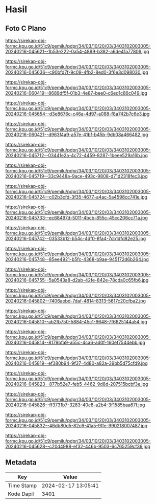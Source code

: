 # Hasil

## Foto C Plano

https://sirekap-obj-formc.kpu.go.id/51c9/pemilu/pdpr/34/03/10/20/03/3403102003005-20240216-045621--1b53e222-0a54-4899-b382-a6de41a77809.jpg

https://sirekap-obj-formc.kpu.go.id/51c9/pemilu/pdpr/34/03/10/20/03/3403102003005-20240216-045636--c90bfd7f-9c09-4fb2-8ed0-3f6e3d098030.jpg

https://sirekap-obj-formc.kpu.go.id/51c9/pemilu/pdpr/34/03/10/20/03/3403102003005-20240216-060419--8689df5f-01b3-4e87-bee0-c6ed1c86c049.jpg

https://sirekap-obj-formc.kpu.go.id/51c9/pemilu/pdpr/34/03/10/20/03/3403102003005-20240216-045654--d3e8676c-c46a-4d97-a088-f8a742b7c6e3.jpg

https://sirekap-obj-formc.kpu.go.id/51c9/pemilu/pdpr/34/03/10/20/03/3403102003005-20240216-060421--d963f4a9-a57e-41bf-b45b-9db08a466482.jpg

https://sirekap-obj-formc.kpu.go.id/51c9/pemilu/pdpr/34/03/10/20/03/3403102003005-20240216-045712--03441e2a-4c72-4459-8287-1beee529a16b.jpg

https://sirekap-obj-formc.kpu.go.id/51c9/pemilu/pdpr/34/03/10/20/03/3403102003005-20240216-045719--33c9448a-9ace-493c-9808-d71d2318fec3.jpg

https://sirekap-obj-formc.kpu.go.id/51c9/pemilu/pdpr/34/03/10/20/03/3403102003005-20240216-045724--c02b3cfd-3f35-4677-a4ac-5a4598cc741e.jpg

https://sirekap-obj-formc.kpu.go.id/51c9/pemilu/pdpr/34/03/10/20/03/3403102003005-20240216-045733--ec68497d-5011-4bcb-855c-45cc206cc71a.jpg

https://sirekap-obj-formc.kpu.go.id/51c9/pemilu/pdpr/34/03/10/20/03/3403102003005-20240216-045742--03533b12-b54c-4df0-8fa4-7cb1dfd82e25.jpg

https://sirekap-obj-formc.kpu.go.id/51c9/pemilu/pdpr/34/03/10/20/03/3403102003005-20240216-045748--85ee4921-b5fc-4368-b9ae-945172d6b264.jpg

https://sirekap-obj-formc.kpu.go.id/51c9/pemilu/pdpr/34/03/10/20/03/3403102003005-20240216-045755--5a0543a8-d2ab-42fe-842e-78cda0c65fb6.jpg

https://sirekap-obj-formc.kpu.go.id/51c9/pemilu/pdpr/34/03/10/20/03/3403102003005-20240216-045802--7406aebd-7daf-4814-8313-5617c20cfba2.jpg

https://sirekap-obj-formc.kpu.go.id/51c9/pemilu/pdpr/34/03/10/20/03/3403102003005-20240216-045810--ab2fb750-5884-45c1-9648-7f6625144a54.jpg

https://sirekap-obj-formc.kpu.go.id/51c9/pemilu/pdpr/34/03/10/20/03/3403102003005-20240216-045814--8179bfa9-a55c-4ca6-ad0f-160ef7544ebb.jpg

https://sirekap-obj-formc.kpu.go.id/51c9/pemilu/pdpr/34/03/10/20/03/3403102003005-20240216-045819--ef380b94-9f37-4d80-a82a-39bb5d75cfd9.jpg

https://sirekap-obj-formc.kpu.go.id/51c9/pemilu/pdpr/34/03/10/20/03/3403102003005-20240216-045823--877b52e7-feb5-4462-9d8d-207515bcbf3e.jpg

https://sirekap-obj-formc.kpu.go.id/51c9/pemilu/pdpr/34/03/10/20/03/3403102003005-20240216-045826--ff3731b7-3283-40c8-a2b4-3f1585baa67f.jpg

https://sirekap-obj-formc.kpu.go.id/51c9/pemilu/pdpr/34/03/10/20/03/3403102003005-20240216-045832--46db80d5-82c6-41a5-9ffe-990218007487.jpg

https://sirekap-obj-formc.kpu.go.id/51c9/pemilu/pdpr/34/03/10/20/03/3403102003005-20240216-045628--c20d4988-ef32-446b-9503-6c765259cf39.jpg


## Metadata

| Key        | Value               |
| ---------- | ------------------- |
| Time Stamp | 2024-02-17 13:05:41 |
| Kode Dapil | 3401                |



